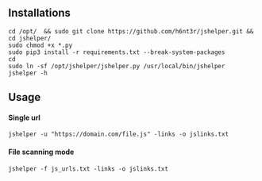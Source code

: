 ## Installations
```
cd /opt/  && sudo git clone https://github.com/h6nt3r/jshelper.git && cd jshelper/
sudo chmod +x *.py
sudo pip3 install -r requirements.txt --break-system-packages
cd
sudo ln -sf /opt/jshelper/jshelper.py /usr/local/bin/jshelper
jshelper -h
```
## Usage
#### Single url
```
jshelper -u "https://domain.com/file.js" -links -o jslinks.txt
```
#### File scanning mode
```
jshelper -f js_urls.txt -links -o jslinks.txt
```
